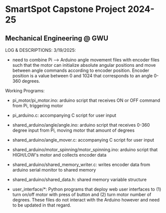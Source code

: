 # SmartSpot Capstone Project 2024-25
## Mechanical Engineering @ GWU

LOG & DESCRIPTIONS:
3/19/2025: 
- need to combine Pi --> Arduino angle movement files with encoder files such that the motor can initialize absolute angular positions and move between angle commands according to encoder position. Encoder position is a value between 0 and 1024 that corresponds to an angle 0-360 degrees.

Working Programs:
- pi_motor/pi_motor.ino: arduino script that receives ON or OFF command from Pi, triggering motor
- pi_arduino.c: accompanying C script for user input

- shared_arduino/angle/angle.ino: arduino script that receives 0-360 degree input from Pi, moving motor that amount of degrees
- shared_arduino/angle_mover.c: accompanying C script for user input

- shared_arduino/motor_spinning/motor_spinning.ino: arduino script that HIGH/LOW's motor and collects encoder data
- shared_arduino/shared_memory_writer.c: writes encoder data from arduino serial monitor to shared memory
- shared_arduino/shared_data.h: shared memory variable structure

- user_interface/*: Python programs that deploy web user interfaces to (1) turn on/off motor with press of button and (2) turn motor number of degrees. These files do not interact with the Arduino however and need to be updated in that regard.
